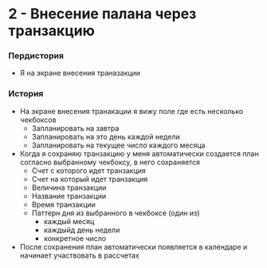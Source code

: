 # 2 - Внесение палана через транзакцию

### Пердистория
- Я на экране внесения траназакции

### История
- На экране внесения транакации я вижу поле где есть несколько чекбоксов
    - Запланировать на завтра 
    - Запланировать на это день каждой недели
    - Запланировать на текущее число каждого месяца
- Когда я сохраняю транзакцию у меня автоматически создается план согласно выбранному чекбоксу, в него сохраняется
    - Счет с которого идет транзакция
    - Счет на который идет транзакция
    - Величина транзакции
    - Название транзакции
    - Время транзакции
    - Паттерн дня из выбранного в чекбоксе (один из)
        - каждый месяц
        - каждыйд день недели 
        - конкретное число
- После сохранения план автоматически появляется в календаре и начинает участвовать в рассчетах


  